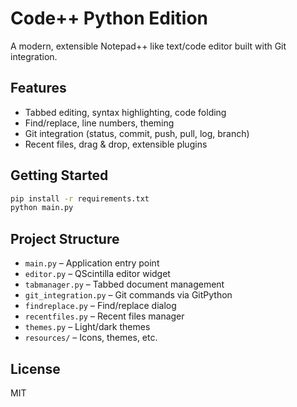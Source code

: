 # Code++ Python Edition

A modern, extensible Notepad++ like text/code editor built with Git integration.

## Features

- Tabbed editing, syntax highlighting, code folding
- Find/replace, line numbers, theming
- Git integration (status, commit, push, pull, log, branch)
- Recent files, drag & drop, extensible plugins

## Getting Started

```sh
pip install -r requirements.txt
python main.py
```

## Project Structure

- `main.py` – Application entry point
- `editor.py` – QScintilla editor widget
- `tabmanager.py` – Tabbed document management
- `git_integration.py` – Git commands via GitPython
- `findreplace.py` – Find/replace dialog
- `recentfiles.py` – Recent files manager
- `themes.py` – Light/dark themes
- `resources/` – Icons, themes, etc.

## License

MIT
